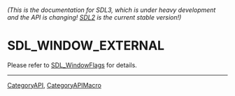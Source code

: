 ###### (This is the documentation for SDL3, which is under heavy development and the API is changing! [SDL2](https://wiki.libsdl.org/SDL2/) is the current stable version!)
# SDL_WINDOW_EXTERNAL

Please refer to [SDL_WindowFlags](SDL_WindowFlags) for details.

----
[CategoryAPI](CategoryAPI), [CategoryAPIMacro](CategoryAPIMacro)

